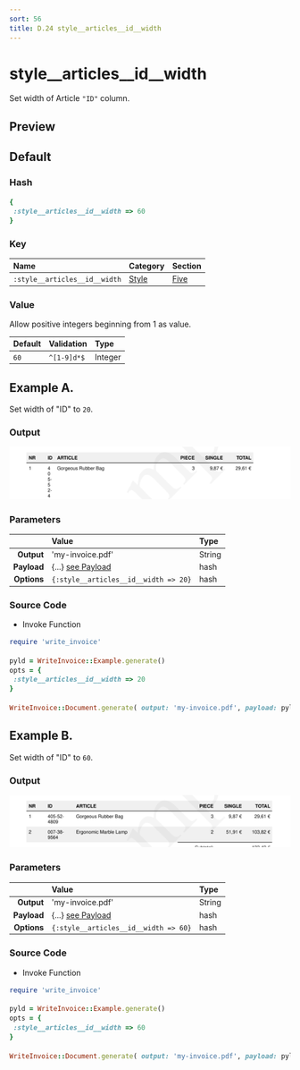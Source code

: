 ```yaml
---
sort: 56
title: D.24 style__articles__id__width
---
```

# style__articles__id__width

Set width of Article `"ID"` column.


## Preview

<div >
    <canvas id='canvas' search=':style__articles__id__width' palette='option_detail'></canvas>
</div>
<script src="../assets/js/marker.js"></script>  

 
## Default

### Hash

```ruby
{
 :style__articles__id__width => 60
} 
```

### Key

| **Name** | **Category** | **Section** |
| :--- | :--- | :--- |
| ```:style__articles__id__width``` |  [Style](./#style) | [Five](/sections/five) |

### Value

Allow positive integers beginning from 1 as value.

| **Default**| **Validation**| **Type** |
| :--- | :--- | :--- |
| ```60``` | ```^[1-9]d*$``` | Integer |

## Example A.

Set width of "ID" to `20`.

### Output

<img src="../assets/images/options/style__articles__id__width--a.png">



### Parameters

| | **Value** | **Type** |
|------:|:------|:------|
| **Output** | 'my-invoice.pdf' | String |
| **Payload** | {...} [see Payload](../payload) | hash |
| **Options** | ```{:style__articles__id__width => 20}``` | hash |


### Source Code

* Invoke Function

```ruby
require 'write_invoice'
 
pyld = WriteInvoice::Example.generate()
opts = {
 :style__articles__id__width => 20
}
 
WriteInvoice::Document.generate( output: 'my-invoice.pdf', payload: pyld, options: opts )

```

## Example B.

Set width of "ID" to `60`.

### Output

<img src="../assets/images/options/style__articles__id__width--b.png">



### Parameters

| | **Value** | **Type** |
|------:|:------|:------|
| **Output** | 'my-invoice.pdf' | String |
| **Payload** | {...} [see Payload](../payload) | hash |
| **Options** | ```{:style__articles__id__width => 60}``` | hash |


### Source Code

* Invoke Function

```ruby
require 'write_invoice'
 
pyld = WriteInvoice::Example.generate()
opts = {
 :style__articles__id__width => 60
}
 
WriteInvoice::Document.generate( output: 'my-invoice.pdf', payload: pyld, options: opts )

```

